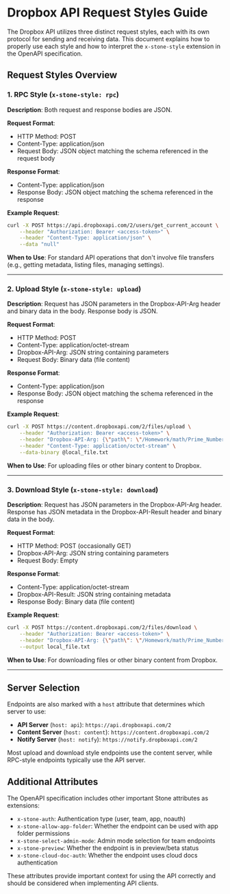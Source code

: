 # Dropbox API Request Styles Guide

The Dropbox API utilizes three distinct request styles, each with its own protocol for sending and receiving data. This document explains how to properly use each style and how to interpret the `x-stone-style` extension in the OpenAPI specification.

## Request Styles Overview

### 1. RPC Style (`x-stone-style: rpc`)

**Description**: Both request and response bodies are JSON.

**Request Format**:
- HTTP Method: POST
- Content-Type: application/json
- Request Body: JSON object matching the schema referenced in the request body

**Response Format**:
- Content-Type: application/json
- Response Body: JSON object matching the schema referenced in the response

**Example Request**:
```sh
curl -X POST https://api.dropboxapi.com/2/users/get_current_account \
    --header "Authorization: Bearer <access-token>" \
    --header "Content-Type: application/json" \
    --data "null"
```

**When to Use**: For standard API operations that don't involve file transfers (e.g., getting metadata, listing files, managing settings).

---

### 2. Upload Style (`x-stone-style: upload`)

**Description**: Request has JSON parameters in the Dropbox-API-Arg header and binary data in the body. Response body is JSON.

**Request Format**:
- HTTP Method: POST
- Content-Type: application/octet-stream
- Dropbox-API-Arg: JSON string containing parameters
- Request Body: Binary data (file content)

**Response Format**:
- Content-Type: application/json
- Response Body: JSON object matching the schema referenced in the response

**Example Request**:
```sh
curl -X POST https://content.dropboxapi.com/2/files/upload \
    --header "Authorization: Bearer <access-token>" \
    --header "Dropbox-API-Arg: {\"path\": \"/Homework/math/Prime_Numbers.txt\",\"mode\": \"add\",\"autorename\": true,\"mute\": false,\"strict_conflict\": false}" \
    --header "Content-Type: application/octet-stream" \
    --data-binary @local_file.txt
```

**When to Use**: For uploading files or other binary content to Dropbox.

---

### 3. Download Style (`x-stone-style: download`)

**Description**: Request has JSON parameters in the Dropbox-API-Arg header. Response has JSON metadata in the Dropbox-API-Result header and binary data in the body.

**Request Format**:
- HTTP Method: POST (occasionally GET)
- Dropbox-API-Arg: JSON string containing parameters
- Request Body: Empty

**Response Format**:
- Content-Type: application/octet-stream
- Dropbox-API-Result: JSON string containing metadata
- Response Body: Binary data (file content)

**Example Request**:
```sh
curl -X POST https://content.dropboxapi.com/2/files/download \
    --header "Authorization: Bearer <access-token>" \
    --header "Dropbox-API-Arg: {\"path\": \"/Homework/math/Prime_Numbers.txt\"}" \
    --output local_file.txt
```

**When to Use**: For downloading files or other binary content from Dropbox.

---

## Server Selection

Endpoints are also marked with a `host` attribute that determines which server to use:

- **API Server** (`host: api`): `https://api.dropboxapi.com/2`
- **Content Server** (`host: content`): `https://content.dropboxapi.com/2`
- **Notify Server** (`host: notify`): `https://notify.dropboxapi.com/2`

Most upload and download style endpoints use the content server, while RPC-style endpoints typically use the API server.

## Additional Attributes

The OpenAPI specification includes other important Stone attributes as extensions:

- `x-stone-auth`: Authentication type (user, team, app, noauth)
- `x-stone-allow-app-folder`: Whether the endpoint can be used with app folder permissions
- `x-stone-select-admin-mode`: Admin mode selection for team endpoints
- `x-stone-preview`: Whether the endpoint is in preview/beta status
- `x-stone-cloud-doc-auth`: Whether the endpoint uses cloud docs authentication

These attributes provide important context for using the API correctly and should be considered when implementing API clients.

